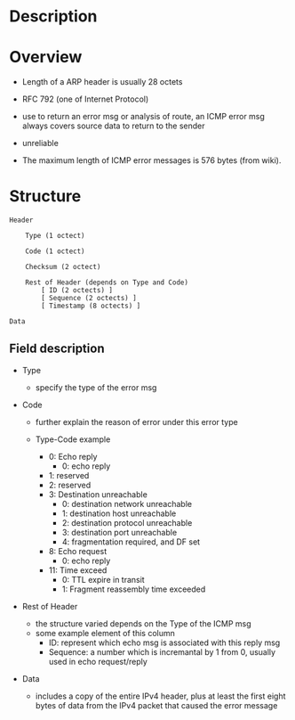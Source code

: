 # Description


# Overview
* Length of a ARP header is usually 28 octets

* RFC 792 (one of Internet Protocol)

* use to return an error msg or analysis of route, an ICMP error msg always covers source data to return to the sender

* unreliable

* The maximum length of ICMP error messages is 576 bytes (from wiki).

# Structure

    Header

        Type (1 octect)

        Code (1 octect)

        Checksum (2 octect)

        Rest of Header (depends on Type and Code)
            [ ID (2 octects) ]
            [ Sequence (2 octects) ]
            [ Timestamp (8 octects) ]

    Data


## Field description
* Type
    * specify the type of the error msg

* Code
    * further explain the reason of error under this error type

    * Type-Code example
        * 0:  Echo reply
            * 0:  echo reply
        * 1:  reserved
        * 2:  reserved
        * 3:  Destination unreachable
            * 0:  destination network unreachable
            * 1:  destination host unreachable
            * 2:  destination protocol unreachable
            * 3:  destination port unreachable
            * 4:  fragmentation required, and DF set
        * 8:  Echo request
            * 0:  echo reply
        * 11: Time exceed
            * 0:  TTL expire in transit
            * 1:  Fragment reassembly time exceeded

* Rest of Header
    * the structure varied depends on the Type of the ICMP msg
    * some example element of this column
        * ID: represent which echo msg is associated with this reply msg
        * Sequence: a number which is incremantal by 1 from 0, usually used in echo request/reply

* Data
    * includes a copy of the entire IPv4 header, plus at least the first eight bytes of data from the IPv4 packet that caused the error message
